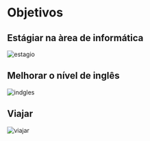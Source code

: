 # **Objetivos** 

## **Estágiar na àrea de informática**
![estagio](https://i.pinimg.com/736x/40/30/5d/40305d05603bd0c4e2809c01bfd30997.jpg)

## **Melhorar o nível de inglês**
![indgles](https://i.pinimg.com/736x/2a/3e/fc/2a3efcbd35f0344b6f9aa86340b8a0fd.jpg)

## **Viajar**
![viajar](https://i.pinimg.com/736x/a8/7f/bc/a87fbc6474f8cdb53d221957342dda95.jpg)

